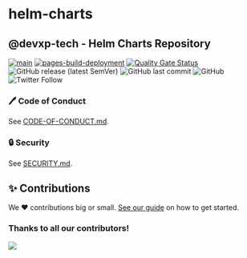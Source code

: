 # helm-charts

## @devxp-tech - Helm Charts Repository

[![main](https://github.com/devxp-tech/helm-charts/actions/workflows/main.yaml/badge.svg)](https://github.com/devxp-tech/helm-charts/actions/workflows/main.yaml)
[![pages-build-deployment](https://github.com/devxp-tech/helm-charts/actions/workflows/pages/pages-build-deployment/badge.svg)](https://github.com/devxp-tech/helm-charts/actions/workflows/pages/pages-build-deployment)
[![Quality Gate Status](https://sonar.devxp-tech.io/api/project_badges/measure?project=helm-charts&metric=alert_status&token=sqb_76ba4a0f313d6ec94b247f9758522cb2d13e981b)](https://sonar.devxp-tech.io/dashboard?id=helm-charts)
![GitHub release (latest SemVer)](https://img.shields.io/github/v/release/devxp-tech/helm-charts)
![GitHub last commit](https://img.shields.io/github/last-commit/devxp-tech/helm-charts)
![GitHub](https://img.shields.io/github/license/devxp-tech/helm-charts)
![Twitter Follow](https://img.shields.io/twitter/follow/devxp_tech?style=social)

### 🖊️ Code of Conduct

See [CODE-OF-CONDUCT.md](.github/CODE-OF-CONDUCT.md).
### 🔒 Security

See [SECURITY.md](.github/SECURITY.md).

## ✨ Contributions

We ❤️ contributions big or small. [See our guide](contributing.md) on how to get started.

### Thanks to all our contributors!

<a href="https://github.com/devxp-tech/helm-charts/graphs/contributors">
  <img src="https://contrib.rocks/image?repo=devxp-tech/helm-charts" />
</a>

